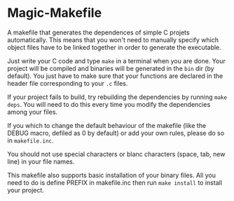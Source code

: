 Magic-Makefile
==============

A makefile that generates the dependences of simple C projets automatically.
This means that you won't need to manually specify which object files have to be
linked together in order to generate the executable.

Just write your C code and type `make` in a terminal when you are done. Your
project will be compiled and binaries will be generated in the `bin` dir (by
default). You just have to make sure that your functions are declared in the
header file corresponding to your `.c` files.

If your project fails to build, try rebuilding the dependencies by running
`make deps`. You will need to do this every time you modify the dependencies
among your files.

If you which to change the default behaviour of the makefile (like the DEBUG
macro, defiled as 0 by default) or add your own rules, please do so in
`makefile.inc`.

You should not use special characters or blanc characters (space, tab, new line)
in your file names.

This makefile also supports basic installation of your binary files. All you
need to do is define PREFIX in makefile.inc then run `make install` to install
your project.

